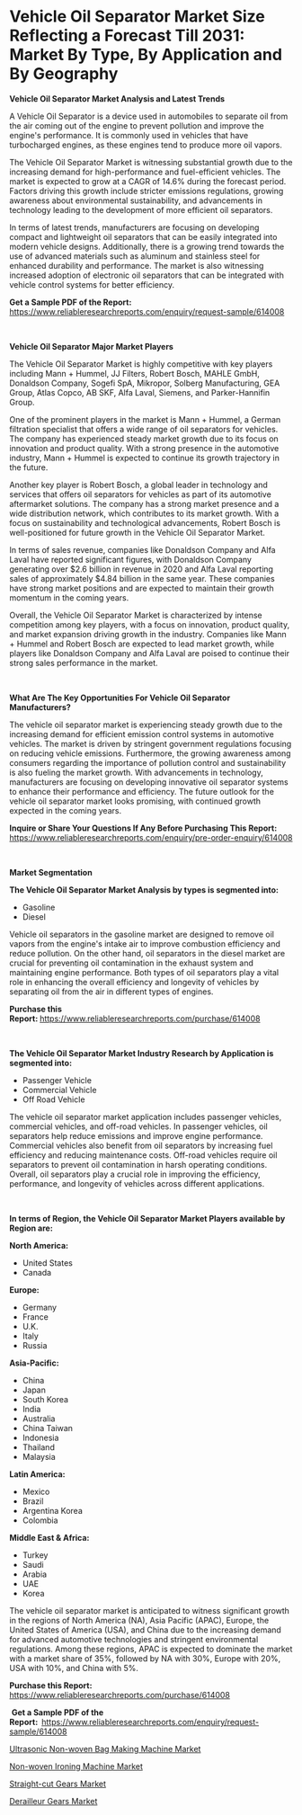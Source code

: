 <p><h1>Vehicle Oil Separator Market Size Reflecting a Forecast Till 2031: Market By Type, By Application and By Geography</h1></p><p><strong>Vehicle Oil Separator Market Analysis and Latest Trends</strong></p>
<p><p>A Vehicle Oil Separator is a device used in automobiles to separate oil from the air coming out of the engine to prevent pollution and improve the engine's performance. It is commonly used in vehicles that have turbocharged engines, as these engines tend to produce more oil vapors.</p><p>The Vehicle Oil Separator Market is witnessing substantial growth due to the increasing demand for high-performance and fuel-efficient vehicles. The market is expected to grow at a CAGR of 14.6% during the forecast period. Factors driving this growth include stricter emissions regulations, growing awareness about environmental sustainability, and advancements in technology leading to the development of more efficient oil separators.</p><p>In terms of latest trends, manufacturers are focusing on developing compact and lightweight oil separators that can be easily integrated into modern vehicle designs. Additionally, there is a growing trend towards the use of advanced materials such as aluminum and stainless steel for enhanced durability and performance. The market is also witnessing increased adoption of electronic oil separators that can be integrated with vehicle control systems for better efficiency.</p></p>
<p><strong>Get a Sample PDF of the Report:&nbsp;</strong> <a href="https://www.reliableresearchreports.com/enquiry/request-sample/614008">https://www.reliableresearchreports.com/enquiry/request-sample/614008</a></p>
<p>&nbsp;</p>
<p><strong>Vehicle Oil Separator Major Market Players</strong></p>
<p><p>The Vehicle Oil Separator Market is highly competitive with key players including Mann + Hummel, JJ Filters, Robert Bosch, MAHLE GmbH, Donaldson Company, Sogefi SpA, Mikropor, Solberg Manufacturing, GEA Group, Atlas Copco, AB SKF, Alfa Laval, Siemens, and Parker-Hannifin Group.</p><p>One of the prominent players in the market is Mann + Hummel, a German filtration specialist that offers a wide range of oil separators for vehicles. The company has experienced steady market growth due to its focus on innovation and product quality. With a strong presence in the automotive industry, Mann + Hummel is expected to continue its growth trajectory in the future.</p><p>Another key player is Robert Bosch, a global leader in technology and services that offers oil separators for vehicles as part of its automotive aftermarket solutions. The company has a strong market presence and a wide distribution network, which contributes to its market growth. With a focus on sustainability and technological advancements, Robert Bosch is well-positioned for future growth in the Vehicle Oil Separator Market.</p><p>In terms of sales revenue, companies like Donaldson Company and Alfa Laval have reported significant figures, with Donaldson Company generating over $2.6 billion in revenue in 2020 and Alfa Laval reporting sales of approximately $4.84 billion in the same year. These companies have strong market positions and are expected to maintain their growth momentum in the coming years.</p><p>Overall, the Vehicle Oil Separator Market is characterized by intense competition among key players, with a focus on innovation, product quality, and market expansion driving growth in the industry. Companies like Mann + Hummel and Robert Bosch are expected to lead market growth, while players like Donaldson Company and Alfa Laval are poised to continue their strong sales performance in the market.</p></p>
<p>&nbsp;</p>
<p><strong>What Are The Key Opportunities For Vehicle Oil Separator Manufacturers?</strong></p>
<p><p>The vehicle oil separator market is experiencing steady growth due to the increasing demand for efficient emission control systems in automotive vehicles. The market is driven by stringent government regulations focusing on reducing vehicle emissions. Furthermore, the growing awareness among consumers regarding the importance of pollution control and sustainability is also fueling the market growth. With advancements in technology, manufacturers are focusing on developing innovative oil separator systems to enhance their performance and efficiency. The future outlook for the vehicle oil separator market looks promising, with continued growth expected in the coming years.</p></p>
<p><strong>Inquire or Share Your Questions If Any Before Purchasing This Report:</strong> <a href="https://www.reliableresearchreports.com/enquiry/pre-order-enquiry/614008">https://www.reliableresearchreports.com/enquiry/pre-order-enquiry/614008</a></p>
<p>&nbsp;</p>
<p><strong>Market Segmentation</strong></p>
<p><strong>The Vehicle Oil Separator Market Analysis by types is segmented into:</strong></p>
<p><ul><li>Gasoline</li><li>Diesel</li></ul></p>
<p><p>Vehicle oil separators in the gasoline market are designed to remove oil vapors from the engine's intake air to improve combustion efficiency and reduce pollution. On the other hand, oil separators in the diesel market are crucial for preventing oil contamination in the exhaust system and maintaining engine performance. Both types of oil separators play a vital role in enhancing the overall efficiency and longevity of vehicles by separating oil from the air in different types of engines.</p></p>
<p><strong>Purchase this Report:&nbsp;</strong><a href="https://www.reliableresearchreports.com/purchase/614008">https://www.reliableresearchreports.com/purchase/614008</a></p>
<p>&nbsp;</p>
<p><strong>The Vehicle Oil Separator Market Industry Research by Application is segmented into:</strong></p>
<p><ul><li>Passenger Vehicle</li><li>Commercial Vehicle</li><li>Off Road Vehicle</li></ul></p>
<p><p>The vehicle oil separator market application includes passenger vehicles, commercial vehicles, and off-road vehicles. In passenger vehicles, oil separators help reduce emissions and improve engine performance. Commercial vehicles also benefit from oil separators by increasing fuel efficiency and reducing maintenance costs. Off-road vehicles require oil separators to prevent oil contamination in harsh operating conditions. Overall, oil separators play a crucial role in improving the efficiency, performance, and longevity of vehicles across different applications.</p></p>
<p>&nbsp;</p>
<p><strong>In terms of Region, the Vehicle Oil Separator Market Players available by Region are:</strong></p>
<p>
    <p> <strong> North America: </strong>
        <ul>
            <li>United States</li>
            <li>Canada</li>
        </ul>
        </p> 
    <p> <strong> Europe: </strong>
        <ul>
            <li>Germany</li>
            <li>France</li>
            <li>U.K.</li>
            <li>Italy</li>
            <li>Russia</li>
        </ul>
        </p> 
    <p> <strong> Asia-Pacific: </strong>
        <ul>
            <li>China</li>
            <li>Japan</li>
            <li>South Korea</li>
            <li>India</li>
            <li>Australia</li>
            <li>China Taiwan</li>
            <li>Indonesia</li>
            <li>Thailand</li>
            <li>Malaysia</li>
        </ul>
        </p> 
    <p> <strong> Latin America: </strong>
        <ul>
            <li>Mexico</li>
            <li>Brazil</li>
            <li>Argentina Korea</li>
            <li>Colombia</li>
        </ul>
        </p> 
    <p> <strong> Middle East & Africa: </strong>
        <ul>
            <li>Turkey</li>
            <li>Saudi</li>
            <li>Arabia</li>
            <li>UAE</li>
            <li>Korea</li>
        </ul>
    </p>
    </p>
<p><p>The vehicle oil separator market is anticipated to witness significant growth in the regions of North America (NA), Asia Pacific (APAC), Europe, the United States of America (USA), and China due to the increasing demand for advanced automotive technologies and stringent environmental regulations. Among these regions, APAC is expected to dominate the market with a market share of 35%, followed by NA with 30%, Europe with 20%, USA with 10%, and China with 5%.</p></p>
<p><strong>Purchase this Report: </strong><a href="https://www.reliableresearchreports.com/purchase/614008">https://www.reliableresearchreports.com/purchase/614008</a></p>
<p>&nbsp;<strong>Get a Sample PDF of the Report:&nbsp;&nbsp;</strong><a href="https://www.reliableresearchreports.com/enquiry/request-sample/614008">https://www.reliableresearchreports.com/enquiry/request-sample/614008</a></p>
<p><strong></strong></p>
<p><p><a href="https://github.com/gdfhhhj/Market-Research-Report-List-3/blob/main/ultrasonic-non-woven-bag-making-machine-market.md">Ultrasonic Non-woven Bag Making Machine Market</a></p><p><a href="https://github.com/julyju69/Market-Research-Report-List-2/blob/main/non-woven-ironing-machine-market.md">Non-woven Ironing Machine Market</a></p><p><a href="https://github.com/singletonthaxterkelliehr2df/Market-Research-Report-List-1/blob/main/straight-cut-gears-market.md">Straight-cut Gears Market</a></p><p><a href="https://github.com/RichRobinson5/Market-Research-Report-List-3/blob/main/derailleur-gears-market.md">Derailleur Gears Market</a></p></p>